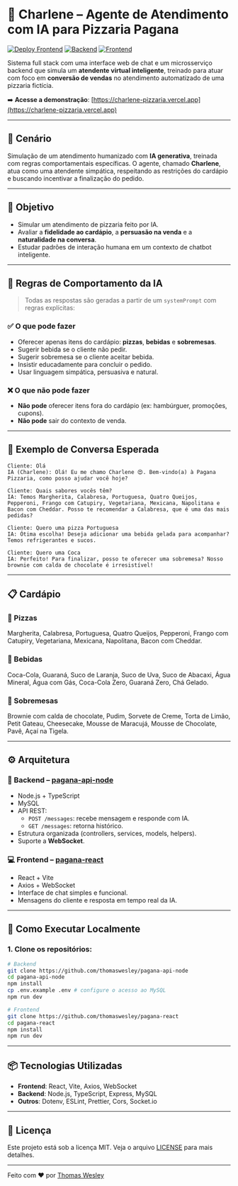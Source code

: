 
# 🍕 Charlene – Agente de Atendimento com IA para Pizzaria Pagana

[![Deploy Frontend](https://img.shields.io/badge/demo-online-brightgreen)](https://charlene-pizzaria.vercel.app)
[![Backend](https://img.shields.io/badge/api-nodejs-blue)](https://github.com/thomaswesley/pagana-api-node)
[![Frontend](https://img.shields.io/badge/frontend-react-61DAFB)](https://github.com/thomaswesley/pagana-react)

Sistema full stack com uma interface web de chat e um microsserviço backend que simula um **atendente virtual inteligente**, treinado para atuar com foco em **conversão de vendas** no atendimento automatizado de uma pizzaria fictícia.

➡️ **Acesse a demonstração**: [https://charlene-pizzaria.vercel.app](https://charlene-pizzaria.vercel.app)

---

## 🧠 Cenário

Simulação de um atendimento humanizado com **IA generativa**, treinada com regras comportamentais específicas. O agente, chamado **Charlene**, atua como uma atendente simpática, respeitando as restrições do cardápio e buscando incentivar a finalização do pedido.

---

## 🎯 Objetivo

- Simular um atendimento de pizzaria feito por IA.
- Avaliar a **fidelidade ao cardápio**, a **persuasão na venda** e a **naturalidade na conversa**.
- Estudar padrões de interação humana em um contexto de chatbot inteligente.

---

## 🧾 Regras de Comportamento da IA

> Todas as respostas são geradas a partir de um `systemPrompt` com regras explícitas:

### ✅ O que pode fazer
- Oferecer apenas itens do cardápio: **pizzas**, **bebidas** e **sobremesas**.
- Sugerir bebida se o cliente não pedir.
- Sugerir sobremesa se o cliente aceitar bebida.
- Insistir educadamente para concluir o pedido.
- Usar linguagem simpática, persuasiva e natural.

### ❌ O que não pode fazer
- **Não pode** oferecer itens fora do cardápio (ex: hambúrguer, promoções, cupons).
- **Não pode** sair do contexto de venda.

---

## 💬 Exemplo de Conversa Esperada

```
Cliente: Olá  
IA (Charlene): Olá! Eu me chamo Charlene 😍. Bem-vindo(a) à Pagana Pizzaria, como posso ajudar você hoje?

Cliente: Quais sabores vocês têm?  
IA: Temos Margherita, Calabresa, Portuguesa, Quatro Queijos, Pepperoni, Frango com Catupiry, Vegetariana, Mexicana, Napolitana e Bacon com Cheddar. Posso te recomendar a Calabresa, que é uma das mais pedidas?

Cliente: Quero uma pizza Portuguesa  
IA: Ótima escolha! Deseja adicionar uma bebida gelada para acompanhar? Temos refrigerantes e sucos.

Cliente: Quero uma Coca  
IA: Perfeito! Para finalizar, posso te oferecer uma sobremesa? Nosso brownie com calda de chocolate é irresistível!
```

---

## 📋 Cardápio

### 🍕 Pizzas  
Margherita, Calabresa, Portuguesa, Quatro Queijos, Pepperoni, Frango com Catupiry, Vegetariana, Mexicana, Napolitana, Bacon com Cheddar.

### 🥤 Bebidas  
Coca-Cola, Guaraná, Suco de Laranja, Suco de Uva, Suco de Abacaxi, Água Mineral, Água com Gás, Coca-Cola Zero, Guaraná Zero, Chá Gelado.

### 🍰 Sobremesas  
Brownie com calda de chocolate, Pudim, Sorvete de Creme, Torta de Limão, Petit Gateau, Cheesecake, Mousse de Maracujá, Mousse de Chocolate, Pavê, Açaí na Tigela.

---

## ⚙️ Arquitetura

### 🔁 Backend – [pagana-api-node](https://github.com/thomaswesley/pagana-api-node)
- Node.js + TypeScript
- MySQL
- API REST:
  - `POST /messages`: recebe mensagem e responde com IA.
  - `GET /messages`: retorna histórico.
- Estrutura organizada (controllers, services, models, helpers).
- Suporte a **WebSocket**.

### 💻 Frontend – [pagana-react](https://github.com/thomaswesley/pagana-react)
- React + Vite
- Axios + WebSocket
- Interface de chat simples e funcional.
- Mensagens do cliente e resposta em tempo real da IA.

---

## 🚀 Como Executar Localmente

### 1. Clone os repositórios:

```bash
# Backend
git clone https://github.com/thomaswesley/pagana-api-node
cd pagana-api-node
npm install
cp .env.example .env # configure o acesso ao MySQL
npm run dev
```

```bash
# Frontend
git clone https://github.com/thomaswesley/pagana-react
cd pagana-react
npm install
npm run dev
```

---

## 📦 Tecnologias Utilizadas

- **Frontend**: React, Vite, Axios, WebSocket
- **Backend**: Node.js, TypeScript, Express, MySQL
- **Outros**: Dotenv, ESLint, Prettier, Cors, Socket.io

---

## 📄 Licença

Este projeto está sob a licença MIT. Veja o arquivo [LICENSE](LICENSE) para mais detalhes.

---

Feito com ❤️ por [Thomas Wesley](https://github.com/thomaswesley)
